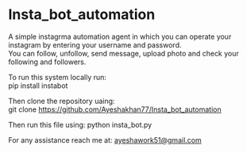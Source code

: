 # Insta_bot_automation
A simple instagrma automation agent in which you can operate your instagram by entering your username and password. <br>
You can follow, unfollow, send message, upload photo and check your following and followers. <br>

To run this system locally run: <br>
pip install instabot

Then clone the repository uaing: <br>
git clone https://github.com/Ayeshakhan77/Insta_bot_automation

Then run this file using:
python insta_bot.py

For any assistance reach me at: ayeshawork51@gmail.com
